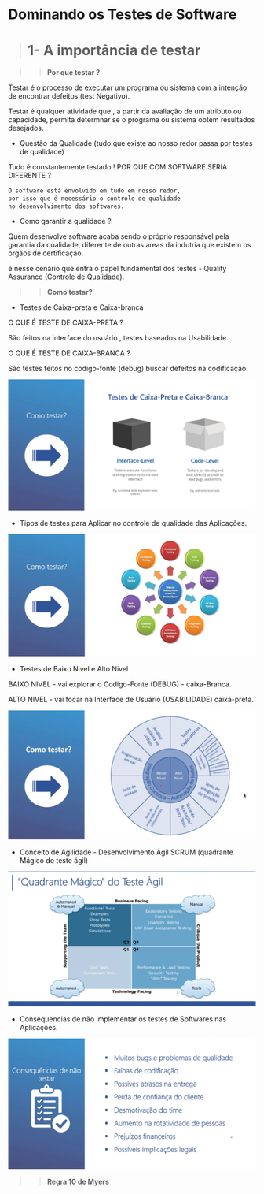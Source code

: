 # Dominando os Testes de Software

># 1- A importância de testar 

>>**Por que testar ?**

Testar é o processo de executar um programa ou sistema com a intenção de encontrar defeitos (test Negativo).

Testar é qualquer atividade que , a partir da avaliação de um atributo ou capacidade, permita determnar se o programa ou sistema obtém resultados desejados. 

- Questão da Qualidade (tudo que existe ao nosso redor passa por testes de qualidade)

Tudo é constantemente testado ! POR QUE COM SOFTWARE SERIA DIFERENTE ?

```
O software está envolvido em tudo em nosso redor, 
por isso que é necessário o controle de qualidade 
no desenvolvimento dos softwares.
``` 

- Como garantir a qualidade ?

Quem desenvolve software acaba sendo o próprio responsável pela garantia da qualidade, diferente de outras areas da indutria que existem os orgãos de certificação.

é nesse cenário que entra o  papel fundamental dos testes - Quality Assurance (Controle de Qualidade).

>>**Como testar?**

- Testes de Caixa-preta e Caixa-branca

O QUE É TESTE DE CAIXA-PRETA ?

São feitos na interface do usuário , testes baseados na Usabilidade.

O QUE É TESTE DE CAIXA-BRANCA ?

São testes feitos no codigo-fonte (debug) buscar defeitos na codificação.


![](imagens/001.png)

- Tipos de testes para Aplicar no controle de qualidade das Aplicações.

![](imagens/002.png)

- Testes de Baixo Nivel e Alto Nivel

BAIXO NIVEL - vai explorar o Codigo-Fonte (DEBUG) - caixa-Branca. 

ALTO NIVEL - vai focar na Interface de Usuário (USABILIDADE) caixa-preta.

![](imagens/003.png)

- Conceito de Agilidade - Desenvolvimento Ágil SCRUM (quadrante Mágico do teste ágil)

![](imagens/004.png)

- Consequencias de não implementar os testes de Softwares nas Aplicações.

![](imagens/005.png)

>>**Regra 10 de Myers**